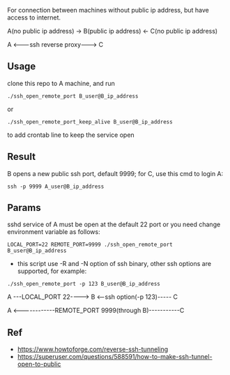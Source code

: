 For connection between machines without public ip address, but have access to internet.

A(no public ip address) -> B(public ip address) <- C(no public ip address)

A <---ssh reverse proxy---> C

## Usage
clone this repo to A machine, and run
```
./ssh_open_remote_port B_user@B_ip_address
```
or
```
./ssh_open_remote_port_keep_alive B_user@B_ip_address
```
to add crontab line to keep the service open

## Result
B opens a new public ssh port, default 9999;
for C, use this cmd to login A:
```
ssh -p 9999 A_user@B_ip_address
```

## Params
sshd service of A must be open at the default 22 port or you need change environment variable as follows:
```
LOCAL_PORT=22 REMOTE_PORT=9999 ./ssh_open_remote_port B_user@B_ip_address
```
* this script use -R and -N option of ssh binary, other ssh options are supported, for example:
```
./ssh_open_remote_port -p 123 B_user@B_ip_address
```
A ---LOCAL_PORT 22----> B <--ssh option(-p 123)----- C

A <------------REMOTE_PORT 9999(through B)-----------C

## Ref
* https://www.howtoforge.com/reverse-ssh-tunneling
* https://superuser.com/questions/588591/how-to-make-ssh-tunnel-open-to-public
